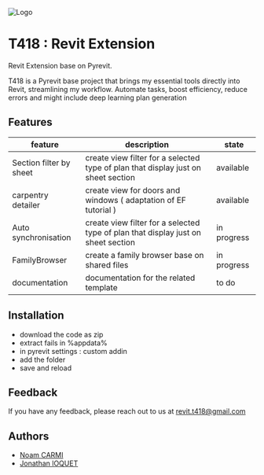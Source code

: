 
![Logo](https://i.postimg.cc/QC1MF2Y6/Plan-de-travail-1.png)
# T418 : Revit Extension

Revit Extension base on Pyrevit.

T418 is a Pyrevit base project that brings my essential tools directly into Revit,
streamlining my workflow. Automate tasks, boost efficiency, reduce errors and might include deep learning plan generation


## Features


| feature             | description | state | 
| ----------------- | -------------------------------------------------------------------- | -------- |
| Section filter by sheet | create view filter for a selected type of plan that display just on sheet section | available
| carpentry detailer | create view  for doors and windows ( adaptation of EF tutorial )| available
| Auto synchronisation | create view filter for a selected type of plan that display just on sheet section | in progress 
| FamilyBrowser | create a family browser base on shared files | in progress 
| documentation | documentation for the related template | to do

## Installation

- download the code as zip
- extract fails in %appdata%
- in pyrevit settings : custom addin
- add the folder
- save and reload 


## Feedback

If you have any feedback, please reach out to us at revit.t418@gmail.com


## Authors

- [Noam CARMI](https://github.com/aliae2425)
- [Jonathan lOQUET](https://github.com/JonathanLT)

